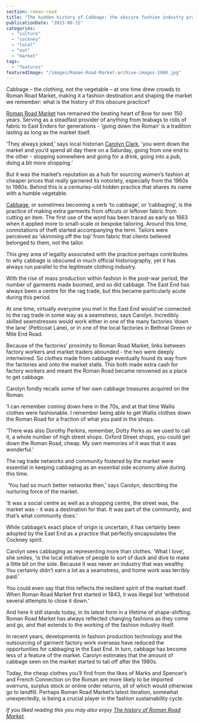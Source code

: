 ```yaml
---
section: roman-road
title: "The hidden history of Cabbage: the obscure fashion industry practice that helped shape Roman Road Market"
publicationDate: "2023-08-15"
categories: 
  - "culture"
  - "cockney"
  - "local"
  - "out"
  - "market"
tags: 
  - "features"
featuredImage: "/images/Roman-Road-Market-archive-images-1968.jpg"
---
```


Cabbage – the clothing, not the vegetable – at one time drew crowds to Roman Road Market, making it a fashion destination and shaping the market we remember: what is the history of this obscure practice?

[Roman Road Market](https://romanroadlondon.com/roman-road-market-history/) has remained the beating heart of Bow for over 150 years. Serving as a steadfast provider of anything from teabags to rolls of fabric to East Enders for generations - ‘going down the Roman’ is a tradition lasting as long as the market itself. 

‘They always joked,’ says local historian [Carolyn Clark](https://romanroadlondon.com/carolyn-clark-east-london-historian-interview/), ‘you went down the market and you’d spend all day there on a Saturday, going from one end to the other - stopping somewhere and going for a drink, going into a pub, doing a bit more shopping.’

But it was the market’s reputation as a hub for sourcing women’s fashion at cheaper prices that really garnered its notoriety, especially from the 1960s to 1980s. Behind this is a centuries-old hidden practice that shares its name with a humble vegetable. 

[Cabbage](https://thedreamstress.com/2015/01/terminology-what-is-sewing-carbage-or-cabbage-or-garbage/), or sometimes becoming a verb ‘to cabbage’, or ‘cabbaging’, is the practice of making extra garments from offcuts or leftover fabric from cutting an item. The first use of the word has been traced as early as 1663 when it applied more to small-scale or bespoke tailoring. Around this time, connotations of theft started accompanying the term. Tailors were perceived as ‘skimming off the top’ from fabric that clients believed belonged to them, not the tailor. 

This grey area of legality associated with the practice perhaps contributes to why cabbage is obscured in much official historiography, yet it has always run parallel to the legitimate clothing industry.

With the rise of mass production within fashion in the post-war period, the number of garments made boomed, and so did cabbage. The East End has always been a centre for the rag trade, but this became particularly acute during this period. 

At one time, virtually everyone you met in the East End would've connected to the rag trade in some way as a seamstress, says Carolyn. Incredibly skilled seamstresses would work either in one of the many factories ‘down the lane’ (Petticoat Lane), or in one of the local factories in Bethnal Green or Mile End Road. 

Because of the factories’ proximity to Roman Road Market, links between factory workers and market traders abounded - the two were deeply intertwined. So clothes made from cabbage eventually found its way from the factories and onto the market stalls. This both made extra cash for factory workers and meant the Roman Road became renowned as a place to get cabbage.

Carolyn fondly recalls some of her own cabbage treasures acquired on the Roman.

‘I can remember coming down here in the 70s, and at that time Wallis clothes were fashionable. I remember being able to get Wallis clothes down the Roman Road for a fraction of what you paid in the shops. 

‘There was also Dorothy Perkins, remember, Dotty Perks as we used to call it, a whole number of high street shops. Oxford Street shops, you could get down the Roman Road, cheap. My own memories of it was that it was wonderful.’

The rag trade networks and community fostered by the market were essential in keeping cabbaging as an essential side economy alive during this time.

 ‘You had so much better networks then,’ says Carolyn, describing the nurturing force of the market. 

‘It was a social centre as well as a shopping centre, the street was, the market was - it was a destination for that. It was part of the community, and that’s what community does.’

While cabbage’s exact place of origin is uncertain, it has certainly been adopted by the East End as a practice that perfectly encapsulates the Cockney spirit. 

Carolyn sees cabbaging as representing more than clothes. ‘What I love’, she smiles, ‘is the local initiative of people to sort of duck and dive to make a little bit on the side. Because it was never an industry that was wealthy. You certainly didn’t earn a lot as a seamstress, and home work was terribly paid.’ 

You could even say that this reflects the resilient spirit of the market itself. When Roman Road Market first started in 1843, it was illegal but ‘withstood several attempts to close it down.’

And here it still stands today, in its latest form in a lifetime of shape-shifting. Roman Road Market has always reflected changing fashions as they come and go, and that extends to the working of the fashion industry itself.

In recent years, developments in fashion production technology and the outsourcing of garment factory work overseas have reduced the opportunities for cabbaging in the East End. In turn, cabbage has become less of a feature of the market. Carolyn estimates that the amount of cabbage seen on the market started to tail off after the 1980s.

Today, the cheap clothes you’ll find from the likes of Marks and Spencer’s and French Connection on the Roman are more likely to be imported overruns, surplus stock or online order returns, all of which would otherwise go to landfill. Perhaps Roman Road Market’s latest iteration, somewhat unexpectedly, is being a crucial player in the fashion sustainability cycle.

_If you liked reading this you may also enjoy [The history of Roman Road Market](https://romanroadlondon.com/roman-road-market-history/)._

